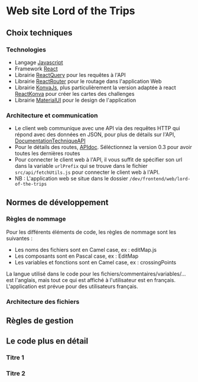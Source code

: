 # Web site Lord of the Trips

## Choix techniques

### Technologies

- Langage [Javascript](https://developer.mozilla.org/fr/docs/Web/JavaScript)
- Framework [React](https://fr.reactjs.org/)
- Librairie [ReactQuery](https://react-query.tanstack.com/) pour les requêtes à l'API
- Librairie [ReactRouter](https://reactrouter.com/) pour le routage dans l'application Web
- Librairie [KonvaJs](https://konvajs.org/), plus particulièrement la version adaptée à react [ReactKonva](https://konvajs.org/docs/react/index.html) pour créer les cartes des challenges
- Librairie [MaterialUI](https://material-ui.com/) pour le design de l'application

### Architecture et communication

- Le client web communique avec une API via des requêtes HTTP qui répond avec des données en JSON, pour plus de détails sur l'API, [DocumentationTechniqueAPI](https://git.unistra.fr/acrobatt-1/lord-of-the-trips/-/blob/master/Documentation/DocumentationTechnique/API%20Documentation.md)
- Pour le détails des routes, [APIdoc](https://hephaistos.nathanaelderousseaux.fr/apidoc/). Séléctionnez la version 0.3 pour avoir toutes les dernières routes
- Pour connecter le client web à l'API, il vous suffit de spécifier son url dans la variable `urlPrefix` qui se trouve dans le fichier `src/api/fetchUtils.js` pour connecter le client web à l'API.
- NB : L'application web se situe dans le dossier `/dev/frontend/web/lord-of-the-trips`

## Normes de développement

### Règles de nommage

Pour les différents éléments de code, les règles de nommage sont les suivantes :
* Les noms des fichiers sont en Camel case, ex : editMap.js
* Les composants sont en Pascal case, ex : EditMap
* Les variables et fonctions sont en Camel case, ex : crossingPoints

La langue utilisé dans le code pour les fichiers/commentaires/variables/... est l'anglais, mais tout ce qui est affiché à l'utilisateur est en français. L'application est prévue pour des utilisateurs français.

### Architecture des fichiers

## Règles de gestion

## Le code plus en détail

### Titre 1

### Titre 2

